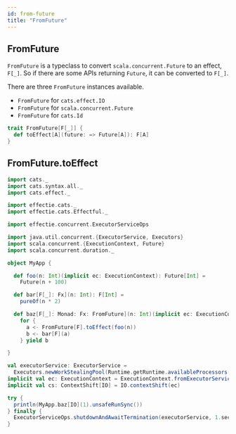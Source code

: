 ```yaml
---
id: from-future
title: "FromFuture"
---
```

## FromFuture

`FromFuture` is a typeclass to convert `scala.concurrent.Future` to an effect, `F[_]`. So if there are some APIs returning `Future`, it can be converted to `F[_]`.

There are three `FromFuture` instances available.
* `FromFuture` for `cats.effect.IO`
* `FromFuture` for `scala.concurrent.Future`
* `FromFuture` for `cats.Id`
```scala
trait FromFuture[F[_]] {
  def toEffect[A](future: => Future[A]): F[A]
}
```


## FromFuture.toEffect

```scala mdoc:reset-object
import cats._
import cats.syntax.all._
import cats.effect._

import effectie.cats._
import effectie.cats.Effectful._

import effectie.concurrent.ExecutorServiceOps

import java.util.concurrent.{ExecutorService, Executors}
import scala.concurrent.{ExecutionContext, Future}
import scala.concurrent.duration._

object MyApp {

  def foo(n: Int)(implicit ec: ExecutionContext): Future[Int] =
    Future(n + 100)

  def bar[F[_]: Fx](n: Int): F[Int] =
    pureOf(n * 2)

  def baz[F[_]: Monad: Fx: FromFuture](n: Int)(implicit ec: ExecutionContext): F[Int] =
    for {
      a <- FromFuture[F].toEffect(foo(n))
      b <- bar[F](a)
    } yield b

}

val executorService: ExecutorService =
  Executors.newWorkStealingPool(Runtime.getRuntime.availableProcessors() >> 1)
implicit val ec: ExecutionContext = ExecutionContext.fromExecutorService(executorService)
implicit val cs: ContextShift[IO] = IO.contextShift(ec)

try { 
  println(MyApp.baz[IO](1).unsafeRunSync())
} finally {
  ExecutorServiceOps.shutdownAndAwaitTermination(executorService, 1.second)
}
```
